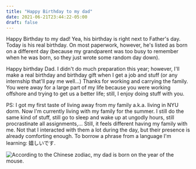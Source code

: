 ```yaml
---
title: "Happy Birthday to my dad"
date: 2021-06-21T23:44:22-05:00
draft: false
---
```


Happy Birthday to my dad! Yea, his birthday is right next to Father's day.
Today is his real birthday. On most paperwork, however, he's listed as born on a different day (because my grandparent was too busy to remember when he was born, so they just wrote some random day down).

Happy birthday Dad. I didn't do much preparation this year; however, I'll make a real birthday and birthday gift when I get a job and stuff (or any internship that'll pay me well...)
Thanks for working and carrying the family. You were away for a large part of my life because you were working offshore and trying to get us a better life; still, I enjoy doing stuff with you.

PS: I got my first taste of living away from my family a.k.a. living in NYU dorm. Now I'm currently living with my family for the summer. I still do the same kind of stuff, still go to sleep and wake up at ungodly hours, still procrastinate all assignments,... 
Still, it feels different having my family with me. Not that I interacted with them a lot during the day, but their presence is already comforting enough. To borrow a phrase from a language I'm learning: 嬉しいです. 


![According to the Chinese zodiac, my dad is born on the year of the mouse.](/images/mouse_bday.gif)